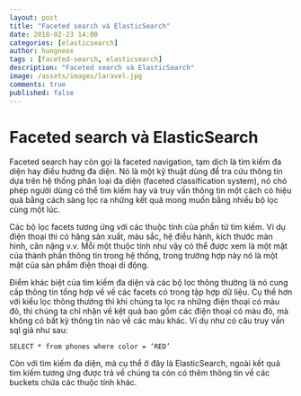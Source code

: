 ```yaml
---
layout: post
title: "Faceted search và ElasticSearch" 
date: 2018-02-23 14:00
categories: [elasticsearch]
author: hungneox
tags : [faceted-search, elasticsearch]
description: "Faceted search và ElasticSearch"
image: /assets/images/laravel.jpg
comments: true
published: false
---
```


# Faceted search và ElasticSearch

Faceted search hay còn gọi là faceted navigation, tạm dịch là tìm kiếm đa diện hay điều hướng đa diện. Nó là một kỹ thuật dùng để tra cứu thông tin dựa trên hệ thống phân loại đa diện (faceted classification system), nó chó phép người dùng có thể tìm kiếm hay và truy vấn thông tin một cách có hiệu quả bằng cách sàng lọc ra những kết quả mong muốn bằng nhiều bộ lọc cùng một lúc.

Các bộ lọc facets tương ứng với các thuộc tính của phần tử tìm kiếm. Ví dụ điện thoại thì có hãng sản xuất, màu sắc, hệ điều hành, kích thước màn hình, cân nặng v.v. Mỗi một thuộc tính như vậy có thể được xem là một mặt của thành phần thông tin trong hệ thống, trong trường hợp này nó là một mặt của sản phẩm điện thoại di động.

Điểm khác biệt của tìm kiếm đa diện và các bộ lọc thông thường là nó cung cấp thông tin tổng hợp về về các facets có trong tập hợp dữ liệu. Cụ thể hơn với kiểu lọc thông thường thì khi chúng ta lọc ra những điện thoại có màu đỏ, thì chúng ta chỉ nhận về kệt quả bao gồm các điện thoại có màu đỏ, mà không có bất kỳ thông tin nào về các màu khác. Ví dụ như có câu truy vấn sql giả như sau:

`SELECT * from phones where color = ‘RED’`

Còn với tìm kiếm đa diện, mà cụ thể ở đây là ElasticSearch, ngoài kết quả tìm kiếm tương ứng được trả về chúng ta còn có thêm thông tin về các buckets chứa các thuộc tính khác.
